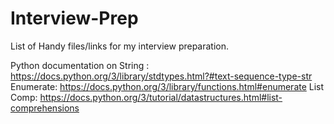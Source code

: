 # Interview-Prep
List of Handy files/links for my interview preparation.

Python documentation on String : https://docs.python.org/3/library/stdtypes.html?#text-sequence-type-str
Enumerate: https://docs.python.org/3/library/functions.html#enumerate
List Comp: https://docs.python.org/3/tutorial/datastructures.html#list-comprehensions
